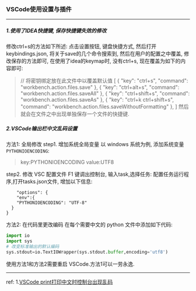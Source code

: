 ### VSCode使用设置与插件

***

##### 1.使用了IDEA快捷键, 保存快捷键失效的修改
修改ctrl+s的方法如下所述: 点击设置按钮, 键盘快捷方式, 然后打开keybindings.json, 将关于save的几个命令搜索到, 然后在用户的配置之中覆盖, 修改保存的方法即可,  在使用了idea的keymap时, 没有ctrl+s, 现在覆盖为如下的内容即可: 

> // 将密钥绑定放在此文件中以覆盖默认值
> [
> { "key": "ctrl+s", "command": "workbench.action.files.save" },
> { "key": "ctrl+alt+s", "command": "workbench.action.files.saveAll" },
> { "key": "ctrl+shift+s", "command": "workbench.action.files.saveAs" },
> { "key": "ctrl+k ctrl+shift+s", "command": "workbench.action.files.saveWithoutFormatting" },
> ]
> 然后就会在文件之中出现单独保存一个文件的快捷键.



##### 2.VSCode输出栏中文乱码设置
方法1: 全局修改
step1. 增加系统全局变量
以 windows 系统为例, 添加系统变量`PYTHONIOENCODING`: 

> key:PYTHONIOENCODING
> value:UTF8

step2. 修改 VSC 配置文件
F1 键调出控制台, 输入task,选择任务: 配置任务运行程序,打开tasks.json文件, 增加以下信息: 

```shell
    "options": {
    "env":{
    "PYTHONIOENCODING": "UTF-8"
  }
}
```
方法2: 在代码里更改编码
在每个需要中文的 python 文件中添加如下代码: 

```python
import io
import sys
# 改变标准输出的默认编码
sys.stdout=io.TextIOWrapper(sys.stdout.buffer,encoding='utf8')
```
使用方法1和方法2需要重启 VSCode.方法1可以一劳永逸.





---
ref:
1.[VSCode print打印中文时控制台出现乱码](https://www.jianshu.com/p/e634bff989f2)

